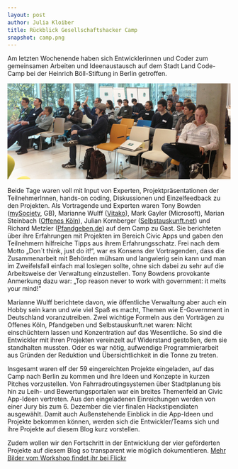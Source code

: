 ```yaml
---
layout: post
author: Julia Kloiber
title: Rückblick Gesellschaftshacker Camp
snapshot: camp.png
---
```


Am letzten Wochenende haben sich Entwicklerinnen und Coder zum gemeinsamen Arbeiten und Ideenaustausch auf dem Stadt Land Code-Camp bei der Heinrich Böll-Stiftung in Berlin getroffen.

![Teilnehmer](/img/posts/runde.png)

Beide Tage waren voll mit Input von Experten, Projektpräsentationen der TeilnehmerInnen, hands-on coding, Diskussionen und Einzelfeedback zu den Projekten.
Als Vortragende und Experten waren Tony Bowden ([mySociety](http://www.mysociety.org/), GB), Marianne Wulff ([Vitako](http://vitako.de/)), Mark Gayler (Microsoft), Marian Steinbach ([Offenes Köln](http://offeneskoeln.de/)), Julian Kornberger ([Selbstauskunft.net](https://selbstauskunft.net/)) und Richard Metzler ([Pfandgeben.de](http://www.pfandgeben.de/)) auf dem Camp zu Gast.
Sie berichteten über ihre Erfahrungen mit Projekten im Bereich Civic Apps und gaben den Teilnehmern hilfreiche Tipps aus ihrem Erfahrungsschatz.
Frei nach dem Motto „Don´t think, just do it!“, war es Konsens der Vortragenden, dass die Zusammenarbeit mit Behörden mühsam und langwierig sein kann und man im Zweifelsfall einfach mal loslegen sollte, ohne sich dabei zu sehr auf die Arbeitsweise der Verwaltung einzustellen. Tony Bowdens provokante Anmerkung dazu war: „Top reason never to work with government: it melts your mind!"

Marianne Wulff berichtete davon, wie öffentliche Verwaltung aber auch ein Hobby sein kann und wie viel Spaß es macht, Themen wie E-Government in Deutschland voranzutreiben.
Zwei wichtige Formeln aus den Vorträgen zu Offenes Köln, Pfandgeben und Selbstauskunft.net waren: Nicht einschüchtern lassen und Konzentration auf das Wesentliche. So sind die Entwickler mit ihren Projekten vereinzelt auf Widerstand gestoßen, dem sie standhalten mussten.
Oder es war nötig, aufwendige Programmierarbeit aus Gründen der Reduktion und Übersichtlichkeit in die Tonne zu treten.

Insgesamt waren elf der 59 eingereichten Projekte eingeladen, auf das Camp nach Berlin zu kommen und ihre Ideen und Konzepte in kurzen Pitches vorzustellen.
Von Fahrradroutingsystemen über Stadtplanung bis hin zu Leih- und Bewertungsportalen war ein breites Themenfeld an Civic App-Ideen vertreten. Aus den eingeladenen Einreichungen werden von einer Jury bis zum 6. Dezember die vier finalen Hackstipendiaten ausgewählt.
Damit auch Außenstehende Einblick in die App-Ideen und Projekte bekommen können, werden sich die Entwickler/Teams sich und ihre Projekte auf diesem Blog kurz vorstellen.

Zudem wollen wir den Fortschritt in der Entwicklung der vier geförderten Projekte auf diesem Blog so transparent wie möglich dokumentieren. [Mehr Bilder vom Workshop findet ihr bei Flickr](http://www.flickr.com/photos/okfn/sets/72157632082036036/)
